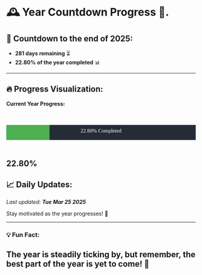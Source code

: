 
# &#x1F570; **Year Countdown Progress** &#x1F389;.

## &#x1F4C5; Countdown to the end of 2025:
- **281 days remaining** &#x23F3;
- **22.80% of the year completed** &#x1F4CA;

---

## &#x1F525; **Progress Visualization**:

**Current Year Progress:**

<br><br>
![Progress Bar](https://raw.githubusercontent.com/dayanidigv/year-countdown-progress/main/progress-bar.svg)
<br><br>

**22.80%**
---

## &#x1F4C8; **Daily Updates**:

_Last updated: **Tue Mar 25 2025**_

Stay motivated as the year progresses! &#x1F680;

--- 

### &#x1F4A1; **Fun Fact:**
The year is steadily ticking by, but remember, the best part of the year is yet to come! &#x1F31F;
---
